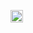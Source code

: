 <p align="left">
  <a href="https://github.com/tomohisakk">
    <img height="20" src="https://img.shields.io/github/followers/tomohisakk?label=follow&logo=github&style=flat" />
  </a>
  <a href="https://github.com/tomohisakk/tomohisakk>
    <img src="https://komarev.com/ghpvc/?username=tomohisakk" alt="tomohisakk" />
  </a>
</p>
